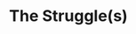 ---
  title: The Struggle(s)
  description: Selected stories about some Sacred Heart’s activists from 1976-2016.
  latitude: -26.1735
  longitude: 28.0754
  cards:
    - poi-032-card-001.md
    - poi-032-card-002.md
    - poi-032-card-003.md
    - poi-032-card-004.md
    - poi-032-card-005.md
    - poi-032-card-006.md
    - poi-032-card-007.md
---